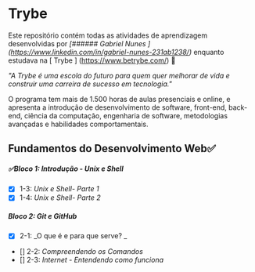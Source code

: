 # Trybe

Este repositório contém todas as atividades de aprendizagem desenvolvidas por _[###### Gabriel Nunes ] (https://www.linkedin.com/in/gabriel-nunes-231ab1238/)_ enquanto estudava na [ Trybe ] (https://www.betrybe.com/) :rocket:

_"A Trybe é uma escola do futuro para quem quer melhorar de vida e construir uma carreira de sucesso em tecnologia."_

O programa tem mais de 1.500 horas de aulas presenciais e online, e apresenta a introdução de desenvolvimento de software, front-end, back-end, ciência da computação, engenharia de software, metodologias avançadas e habilidades comportamentais.

## Fundamentos do Desenvolvimento Web:white_check_mark:

##### :white_check_mark:Bloco 1: Introdução - Unix e Shell

- [X] 1-3: _Unix e Shell- Parte 1_
- [X] 1-4: _Unix e Shell- Parte 2_

##### Bloco 2: Git e GitHub

- [X] 2-1: _O que é e para que serve? _
- [] 2-2: _Compreendendo os Comandos_
- [] 2-3: _Internet - Entendendo como funciona_
